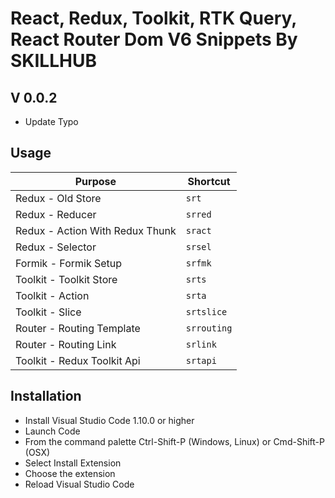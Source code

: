 # React, Redux, Toolkit, RTK Query, React Router Dom V6 Snippets By SKILLHUB
## V 0.0.2
- Update Typo

## Usage

| Purpose                             | Shortcut       |
| ----------------------------------- | -------------- |
| Redux  - Old Store                  | `srt`          |
| Redux - Reducer                     | `srred`        |
| Redux  - Action With Redux Thunk    | `sract`        |
| Redux - Selector                    | `srsel`        |
| Formik - Formik Setup               | `srfmk`        |
| Toolkit - Toolkit Store             | `srts`         |
| Toolkit - Action                    | `srta`         |
| Toolkit - Slice                     | `srtslice`     |
| Router - Routing Template           | `srrouting`    |
| Router - Routing Link               | `srlink`       |
| Toolkit - Redux Toolkit Api         | `srtapi`       |



## Installation

- Install Visual Studio Code 1.10.0 or higher
- Launch Code
- From the command palette Ctrl-Shift-P (Windows, Linux) or Cmd-Shift-P (OSX)
- Select Install Extension
- Choose the extension
- Reload Visual Studio Code

